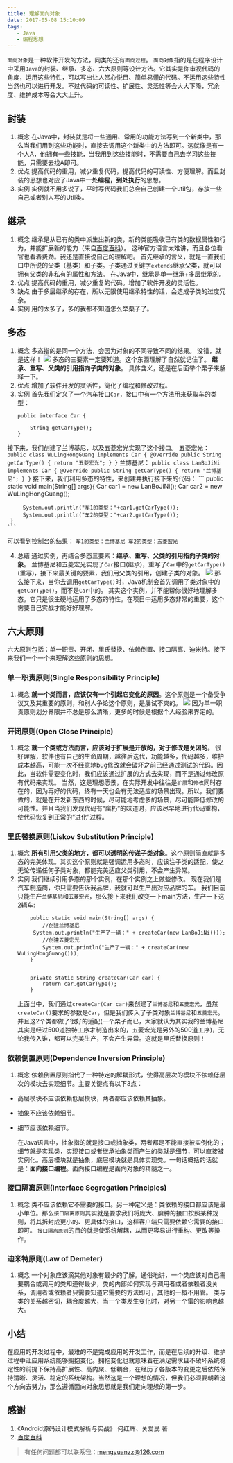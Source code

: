 ```yaml
---
title: 理解面向对象
date: 2017-05-08 15:10:09
tags:
   - Java
   - 编程思想	
---
```

`面向对象`是一种软件开发的方法，同类的还有`面向过程`。
`面向对象`指的是在程序设计中采用`Java`的封装、继承、多态、六大原则等设计方法。它其实是你审视代码的角度，运用这些特性，可以写出让人赏心悦目、简单易懂的代码。不运用这些特性当然也可以进行开发。不过代码的可读性、扩展性、灵活性等会大大下降，冗余度、维护成本等会大大上升。



## 封装 ##
1. 概念
在Java中，封装就是将一些通用、常用的功能方法写到一个新类中，那么当我们用到这些功能时，直接去调用这个新类中的方法即可。这就像是有一个人A，他拥有一些技能，当我用到这些技能时，不需要自己去学习这些技能，只需要去找A即可。
2. 优点
提高代码的重用，减少重复代码，提高代码的可读性、方便理解。而且封装的思想也对应了Java中**一处编程，到处执行**的思想。
3. 实例
实例就不用多说了，平时写代码我们总会自己创建一个util包，存放一些自己或者别人写的Util类。


## 继承 ##
1. 概念
继承是从已有的类中派生出新的类，新的类能吸收已有类的数据属性和行为，并能扩展新的能力（来自[百度百科](http://baike.baidu.com/link?url=rbdZPwv35frNtyyl5BNnTXN2y9xCnTKldC3Bi4pyMySKda51KlD5Gk46IIUt1cNKrBiZoThiu0Rj76UmCJJXOFvv87kxMxSBYQtgrCbRA2u)）。
这种官方语言太难讲，而且各位看官也看着费劲。我还是直接说自己的理解吧。
首先继承的含义，就是一直我们口中所说的父类（基类）和子类。子类通过关键字`extends`继承父类，就可以拥有父类的非私有的属性和方法。
在Java中，继承是单一继承+多层继承的。
2. 优点
提高代码的重用，减少重复的代码。增加了软件开发的灵活性。
3. 缺点
由于多层继承的存在，所以无限使用继承特性的话，会造成子类的过度冗余。
4. 实例
用的太多了，多的我都不知道怎么举栗子了。


## 多态 ##
1. 概念
多态指的是同一个方法，会因为对象的不同导致不同的结果。
没错，就是这样！
![](http://7xvzby.com1.z0.glb.clouddn.com/gaoxiao/heirenwenhao_2.jpg)
多态的三要素一定要知道。这个东西理解了自然就记住了。
**继承、重写、父类的引用指向子类的对象**。
具体含义，还是在后面举个栗子来解释一下。
2. 优点
增加了软件开发的灵活性，简化了编程和修改过程。
3. 实例
首先我们定义了一个汽车接口`Car`，接口中有一个方法用来获取车的类型：
    ```
    public interface Car {

        String getCarType();
    }
    ```
 接下来，我们创建了兰博基尼，以及五菱宏光实现了这个接口。
 五菱宏光：
    ```
    public class WuLingHongGuang implements Car {
     @Override
      public String getCarType() {
         return "五菱宏光";
        }
    }
    ```
 兰博基尼：
    ```
    public class LanBoJiNi implements Car {
        @Override
        public String getCarType() {
            return "兰博基尼";
        }
    }
    ```
 接下来，我们利用多态的特性，来创建并执行接下来的代码：
    ```
     public static void main(String[] args){
         Car car1 = new LanBoJiNi();
         Car car2 = new WuLingHongGuang();

         System.out.println("车1的类型："+car1.getCarType());
         System.out.println("车2的类型："+car2.getCarType());
     }
    ```
 可以看到控制台的结果：
    ```
    车1的类型：兰博基尼
    车2的类型：五菱宏光
    ```

4. 总结
通过实例，再结合多态三要素：**继承、重写、父类的引用指向子类的对象**。
兰博基尼和五菱宏光实现了`Car`接口(继承)，重写了`Car`中的`getCarType()`(重写)，接下来最关键的要素，我们用父类的引用，创建子类的对象。
![](http://7xvzby.com1.z0.glb.clouddn.com/oo_duotai1.png)
那么接下来，当你去调用`getCarType()`时，Java机制会首先调用子类对象中的`getCarType()`，而不是`Car`中的。
其实这个实例，并不能帮你很好地理解多态。它只是很生硬地运用了多态的特性。在项目中运用多态非常的重要，这个需要自己实战才能好好理解。

## 六大原则 ##
六大原则包括：单一职责、开闭、里氏替换、依赖倒置、接口隔离、迪米特。接下来我们一个一个来理解这些原则的思想。


### 单一职责原则(Single Responsibility Principle) ###
1. 概念
**就一个类而言，应该仅有一个引起它变化的原因**。这个原则是一个备受争议又及其重要的原则，和别人争论这个原则，是屡试不爽的。
![](http://7xvzby.com1.z0.glb.clouddn.com/gaoxiao/huxiangshanghai.jpg)
因为单一职责原则划分界限并不总是那么清晰，更多的时候是根据个人经验来界定的。


### 开闭原则(Open Close Principle) ###
1. 概念
**就一个类或方法而言，应该对于扩展是开放的，对于修改是关闭的**。
很好理解，软件也有自己的生命周期，越往后迭代，功能越多，代码越多，维护成本越高，可能一次不经意地bug修改就会破坏之前已经通过测试的代码。因此，当软件需要变化时，我们应该通过扩展的方式去实现，而不是通过修改原有代码来实现。
当然，这是理想愿景，在实际开发中往往是`扩展`和`修改`同时存在的，因为再好的代码，终有一天也会有无法适应的场景出现。所以，我们要做的，就是在开发新东西的时候，尽可能地考虑多的场景，尽可能降低修改的可能性。并且当我们发现代码有“腐朽”的味道时，应该尽早地进行代码重构，使代码恢复到正常的“进化”过程。


### 里氏替换原则(Liskov Substitution Principle) ###
1. 概念
**所有引用父类的地方，都可以透明的传递子类对象**。这个原则简直就是多态的完美体现。其实这个原则就是强调运用多态时，应该注子类的适配，使之无论传递任何子类对象，都能完美适应父类引用，不会产生异常。
2. 实例
我们继续引用多态的那个实例，在那个实例之上做些修改。
现在我们是汽车制造商，你只需要告诉我品牌，我就可以生产出对应品牌的车。
我们目前只能生产`兰博基尼`和`五菱宏光`，那么接下来我们改变一下main方法，生产一下这2辆车:
    ```
        public static void main(String[] args) {
            //创建兰博基尼
         System.out.println("生产了一辆：" + createCar(new LanBoJiNi()));
            //创建五菱宏光
            System.out.println("生产了一辆：" + createCar(new WuLingHongGuang()));
        }


        private static String createCar(Car car) {
            return car.getCarType();
        }

    ```
    上面当中，我们通过`createCar(Car car)`来创建了`兰博基尼`和`五菱宏光`，虽然`createCar()`要求的参数是`Car`，但是我们传入了子类对象`兰博基尼`和`五菱宏光`。并且这2个类都做了很好的适配(一个栗子而已，大家就认为其实我的兰博基尼其实是经过500道独特工序才制造出来的，五菱宏光是另外的500道工序)，无论我传入谁，都可以完美生产，不会产生异常。这就是里氏替换原则！
    

### 依赖倒置原则(Dependence Inversion Principle) ###
1. 概念
依赖倒置原则指代了一种特定的解耦形式，使得高层次的模块不依赖低层次的模块去实现细节。主要关键点有以下3点：
- 高层模块不应该依赖低层模块，两者都应该依赖其抽象。
- 抽象不应该依赖细节。
- 细节应该依赖细节。

    在Java语言中，抽象指的就是接口或抽象类，两者都是不能直接被实例化的；细节就是实现类，实现接口或者继承抽象类而产生的类就是细节，可以直接被实例化。高层模块就是抽象，底层模块就是具体实现类。一句话概括的话就是：**面向接口编程**。面向接口编程是面向对象的精髓之一。


### 接口隔离原则(Interface Segregation Principles) ###
1. 概念
类不应该依赖它不需要的接口。另一种定义是：类依赖的接口都应该是最小单位。那么`接口隔离原则`其实就是要求我们将庞大、臃肿的接口按照某种规则，将其拆封成更小的、更具体的接口，这样客户端只需要依赖它需要的接口即可。
`接口隔离原则`的目的就是使系统解耦，从而更容易进行重构、更改等操作。


### 迪米特原则(Law of Demeter) ###
1. 概念
一个对象应该滴其他对象有最少的了解。通俗地讲，一个类应该对自己需要耦合或调用的类知道得最少，类的内部如何实现与调用者或者依赖者没关系，调用者或依赖者只需要知道它需要的方法即可，其他的一概不用管。
类与类的关系越密切，耦合度越大，当一个类发生变化时，对另一个雷的影响也越大。


## 小结 ##
在应用的开发过程中，最难的不是完成应用的开发工作，而是在后续的升级、维护过程中让应用系统能够拥抱变化。拥抱变化也就意味着在满足需求且不破坏系统稳定性的前提下保持高扩展性、高内聚、低耦合，在经历了各版本的变更之后依然保持清晰、灵活、稳定的系统架构。当然这是一个理想的情况，但我们必须要朝着这个方向去努力，那么遵循面向对象思想就是我们走向理想的第一步。

## 感谢 ##
1. 《Android源码设计模式解析与实战》 何红辉、关爱民 著
2. [百度百科](https://baike.baidu.com/)

> 有任何问题都可以联系我：mengyuanzz@126.com
